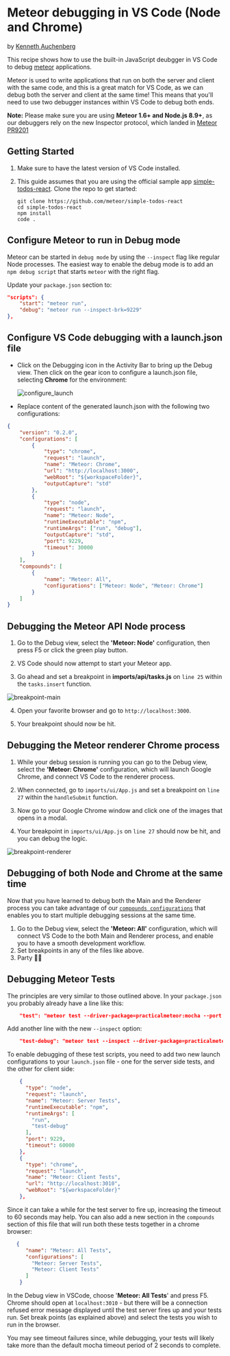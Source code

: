 # Meteor debugging in VS Code (Node and Chrome)

by [Kenneth Auchenberg](https://twitter.com/auchenberg)

This recipe shows how to use the built-in JavaScript deubgger in VS Code to debug [meteor](https://www.meteor.com/) applications.

Meteor is used to write applications that run on both the server and client with the same code, and this is a great match for VS Code, as we can debug both the server and client at the same time! This means that you'll need to use two debugger instances within VS Code to debug both ends.

**Note:** Please make sure you are using **Meteor 1.6+ and Node.js 8.9+**, as our debuggers rely on the new Inspector protocol, which landed in [Meteor PR9201](https://github.com/meteor/meteor/pull/9201)

## Getting Started

1. Make sure to have the latest version of VS Code installed.

2. This guide assumes that you are using the official sample app [simple-todos-react](https://github.com/meteor/simple-todos-react). Clone the repo to get started:
    >
    ```
    git clone https://github.com/meteor/simple-todos-react
    cd simple-todos-react
    npm install
    code .
    ```

## Configure Meteor to run in Debug mode

Meteor can be started in `debug mode` by using the `--inspect` flag like regular Node processes. The easiest way to enable the debug mode is to add an `npm debug script` that starts `meteor` with the right flag.

Update your `package.json` section to:

```json
"scripts": {
    "start": "meteor run",
    "debug": "meteor run --inspect-brk=9229"
},
```

## Configure VS Code debugging with a launch.json file

- Click on the Debugging icon in the Activity Bar to bring up the Debug view.
Then click on the gear icon to configure a launch.json file, selecting **Chrome** for the environment:

   ![configure_launch](configure_launch.png)

- Replace content of the generated launch.json with the following two configurations:

```json
{
    "version": "0.2.0",
    "configurations": [
        {
            "type": "chrome",
            "request": "launch",
            "name": "Meteor: Chrome",
            "url": "http://localhost:3000",
            "webRoot": "${workspaceFolder}",
            "outputCapture": "std"
        },
        {
            "type": "node",
            "request": "launch",
            "name": "Meteor: Node",
            "runtimeExecutable": "npm",
            "runtimeArgs": ["run", "debug"],
            "outputCapture": "std",
            "port": 9229,
            "timeout": 30000
        }
    ],
    "compounds": [
        {
            "name": "Meteor: All",
            "configurations": ["Meteor: Node", "Meteor: Chrome"]
        }
    ]
}

```

## Debugging the Meteor API Node process

  1. Go to the Debug view, select the **'Meteor: Node'** configuration, then press F5 or click the green play button.

  2. VS Code should now attempt to start your Meteor app.

  3. Go ahead and set a breakpoint in **imports/api/tasks.js** on `line 25` within the `tasks.insert` function.

![breakpoint-main](breakpoint_node.png)

  4. Open your favorite browser and go to `http://localhost:3000`.

  5. Your breakpoint should now be hit.

## Debugging the Meteor renderer Chrome process

  1. While your debug session is running you can go to the Debug view, select the **'Meteor: Chrome'** configuration, which will launch Google Chrome, and connect VS Code to the renderer process.

  3. When connected, go to `imports/ui/App.js` and set a breakpoint on `line 27` within the `handleSubmit` function.

  4. Now go to your Google Chrome window and click one of the images that opens in a modal.

  5. Your breakpoint in `imports/ui/App.js` on `line 27` should now be hit, and you can debug the logic.

![breakpoint-renderer](breakpoint_chrome.png)

## Debugging of both Node and Chrome at the same time

Now that you have learned to debug both the Main and the Renderer process you can take advantage of our [`compounds configurations`](https://code.visualstudio.com/updates/v1_8#_multitarget-debugging) that enables you to start multiple debugging sessions at the same time.

1. Go to the Debug view, select the **'Meteor: All'** configuration, which will connect VS Code to the both Main and Renderer process, and enable you to have a smooth development workflow.
2. Set breakpoints in any of the files like above.
3. Party 🎉🔥

## Debugging Meteor Tests

The principles are very similar to those outlined above. In your `package.json` you probably already have a line like this:

```json
    "test": "meteor test --driver-package=practicalmeteor:mocha --port 3010",
```

Add another line with the new `--inspect` option:

```json
    "test-debug": "meteor test --inspect --driver-package=practicalmeteor:mocha --port 3010",
```

To enable debugging of these test scripts, you need to add two new launch configurations to your `launch.json` file - one for the server side tests, and the other for client side:

```json
    {
      "type": "node",
      "request": "launch",
      "name": "Meteor: Server Tests",
      "runtimeExecutable": "npm",
      "runtimeArgs": [
        "run",
        "test-debug"
      ],
      "port": 9229,
      "timeout": 60000
    },
    {
      "type": "chrome",
      "request": "launch",
      "name": "Meteor: Client Tests",
      "url": "http://localhost:3010",
      "webRoot": "${workspaceFolder}"
    },
```

Since it can take a while for the test server to fire up, increasing the timeout to 60 seconds may help. You can also add a new section in the `compounds` section of this file that will run both these tests together in a chrome browser:

```json
   {
      "name": "Meteor: All Tests",
      "configurations": [
        "Meteor: Server Tests",
        "Meteor: Client Tests"
      ]
    }
```

In the Debug view in VSCode, choose '**Meteor: All Tests**' and press F5. Chrome should open at `localhost:3010` - but there will be a connection refused error message displayed until the test server fires up and your tests run. Set break points (as explained above) and select the tests you wish to run in the browser.

You may see timeout failures since, while debugging, your tests will likely take more than the default mocha timeout period of 2 seconds to complete.

